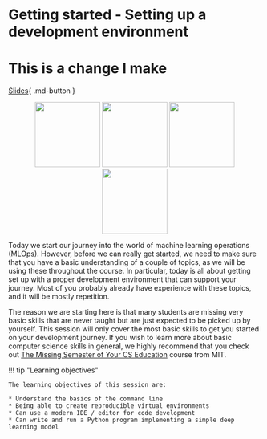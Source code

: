 # Getting started - Setting up a development environment
# This is a change I make
[Slides](../slides/DeepLearningSoftware.pdf){ .md-button }

<p align="center">
<img src="../figures/icons/terminal.png" width="130">
<img src="../figures/icons/conda.png" width="130">
<img src="../figures/icons/vscode.png" width="130">
<img src="../figures/icons/pytorch.png" width="130">
</p>

Today we start our journey into the world of machine learning operations (MLOps). However, before we can really get
started, we need to make sure that you have a basic understanding of a couple of topics, as we will be using these
throughout the course. In particular, today is all about getting set up with a proper development environment that can
support your journey. Most of you probably already have experience with these topics, and it will be mostly repetition.

The reason we are starting here is that many students are missing very basic skills that are never taught but are just
expected to be picked up by yourself. This session will only cover the most basic skills to get you started on your
development journey. If you wish to learn more about basic computer science skills in general, we highly recommend that
you check out [The Missing Semester of Your CS Education](https://missing.csail.mit.edu/) course from MIT.

!!! tip "Learning objectives"

    The learning objectives of this session are:

    * Understand the basics of the command line
    * Being able to create reproducible virtual environments
    * Can use a modern IDE / editor for code development
    * Can write and run a Python program implementing a simple deep learning model
